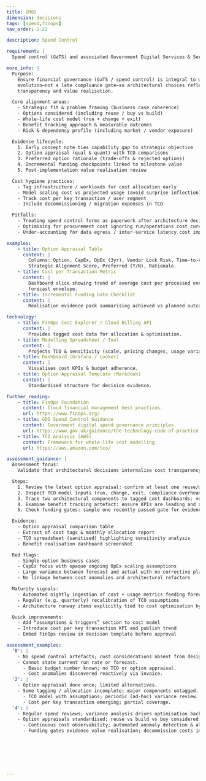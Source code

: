 ```yaml
---
title: DM02
dimension: decisions
tags: [spend,finops]
nav_order: 2.22

description: Spend Control

requirement: |
  Spend control (GaTS) and associated Government Digital Services & Service Design related guidance **SHOULD** be followed whilst developing the solution and be evidenced for service design & spend control reviews.

more_info: |
  Purpose:
    Ensure financial governance (GaTS / spend control) is integral to design
    evolution—not a late compliance gate—so architectural choices reflect cost
    transparency and value realisation.

  Core alignment areas:
    - Strategic fit & problem framing (business case coherence)
    - Options considered (including reuse / buy vs build)
    - Whole-life cost model (run + change + exit)
    - Benefit tracking approach & measurable outcomes
    - Risk & dependency profile (including market / vendor exposure)

  Evidence lifecycle:
    1. Early concept note ties capability gap to strategic objective
    2. Option appraisal (qual & quant) with TCO comparisons
    3. Preferred option rationale (trade-offs & rejected options)
    4. Incremental funding checkpoints linked to milestone value
    5. Post-implementation value realisation review

  Cost hygiene practices:
    - Tag infrastructure / workloads for cost allocation early
    - Model scaling cost vs projected usage (avoid surprise inflection)
    - Track cost per key transaction / user segment
    - Include decommissioning / migration expenses in TCO

  Pitfalls:
    - Treating spend control forms as paperwork after architecture decided
    - Optimising for procurement cost ignoring run/operations cost curve
    - Under-accounting for data egress / inter-service latency cost implications

examples: 
    - title: Option Appraisal Table
      content: |
        Columns: Option, CapEx, OpEx (3yr), Vendor Lock Risk, Time-to-Value,
        Strategic Alignment Score, Preferred (Y/N), Rationale.
    - title: Cost per Transaction Metric
      content: |
        Dashboard slice showing trend of average cost per processed event vs
        forecast envelope.
    - title: Incremental Funding Gate Checklist
      content: |
        Realisation evidence pack summarising achieved vs planned outcomes.

technology:
    - title: FinOps Cost Explorer / Cloud Billing API
      content: |
        Provides tagged cost data for allocation & optimisation.
    - title: Modelling Spreadsheet / Tool
      content: |
        Projects TCO & sensitivity (scale, pricing changes, usage variance).
    - title: Dashboard (Grafana / Looker)
      content: |
        Visualises cost KPIs & budget adherence.
    - title: Option Appraisal Template (Markdown)
      content: |
        Standardised structure for decision evidence.

further_reading:
    - title: FinOps Foundation
      content: Cloud financial management best practices.
      url: https://www.finops.org/
    - title: GDS Spend Control Guidance
      content: Government digital spend governance principles.
      url: https://www.gov.uk/guidance/the-technology-code-of-practice
    - title: TCO Analysis (AWS)
      content: Framework for whole-life cost modelling.
      url: https://aws.amazon.com/tco/

assessment_guidance: |
  Assessment focus:
    Validate that architectural decisions internalise cost transparency, option appraisal and benefit realisation—not just satisfy a paperwork gateway.

  Steps:
    1. Review the latest option appraisal: confirm at least one reuse/do‑nothing baseline and explicit rejection rationale.
    2. Inspect TCO model inputs (run, change, exit, compliance overhead); challenge hidden assumptions (e.g. unpriced data egress / support tiers).
    3. Trace two architectural components to tagged cost dashboards: verify cost allocation granularity (service / environment / team).
    4. Examine benefit tracking artefact: ensure KPIs are leading and attributable (not only lagging financials).
    5. Check funding gates: sample one recently passed gate for evidence pack completeness (decision log, risk updates, cost variance analysis).

  Evidence:
    - Option appraisal comparison table
    - Extract of cost tags & monthly allocation report
    - TCO spreadsheet (sanitised) highlighting sensitivity analysis
    - Benefit realisation dashboard screenshot

  Red flags:
    - Single-option business cases
    - CapEx focus with opaque ongoing OpEx scaling assumptions
    - Large variance between forecast and actual with no corrective plan
    - No linkage between cost anomalies and architectural refactors

  Maturity signals:
    - Automated nightly ingestion of cost + usage metrics feeding forecast variance
    - Regular (e.g. quarterly) recalibration of TCO assumptions
    - Architecture runway items explicitly tied to cost optimisation hypotheses

  Quick improvements:
    - Add “assumptions & triggers” section to cost model
    - Introduce cost per key transaction KPI and publish trend
    - Embed FinOps review in decision template before approval

assessment_examples:
  '0': |
    - No spend control artefacts; cost considerations absent from design.
    - Cannot state current run rate or forecast.
      - Basic budget number known; no TCO or option appraisal.
      - Cost anomalies discovered reactively via invoice.
  '2': |
    - Option appraisal done once; limited alternatives.
    - Some tagging / allocation incomplete; major components untagged.
      - TCO model with assumptions; periodic (ad-hoc) variance review.
      - Cost per key transaction emerging; partial coverage.
  '4': |
    - Regular spend reviews; variance analysis drives optimisation backlog.
    - Option appraisals standardised; reuse vs build vs buy considered.
      - Continuous cost observability; automated anomaly detection & alerting.
      - Funding gates evidence value realisation; decommission costs included.







---
```


